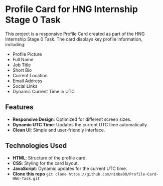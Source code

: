 # Profile Card for HNG Internship Stage 0 Task
This project is a responsive Profile Card created as part of the HNG Internship Stage 0 Task. The card displays key profile information, including:
* Profile Picture
* Full Name
* Job Title
* Short Bio
* Current Location
* Email Address
* Social Links
* Dynamic Current Time in UTC
## Features
* **Responsive Design**: Optimized for different screen sizes.
* **Dynamic UTC Time**: Updates the current UTC time automatically.
* **Clean UI**: Simple and user-friendly interface.
## Technologies Used
* **HTML**: Structure of the profile card.
* **CSS**: Styling for the card layout.
* **JavaScript**: Dynamic updates for the current UTC time.
* **Clone this repo**
`git clone https://github.com/nimba00/Profile-Card-HNG-Task.git`
